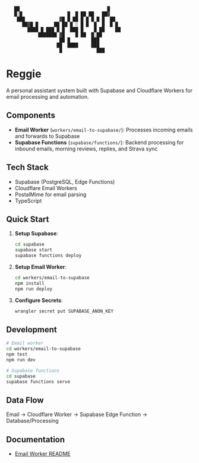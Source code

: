 ```


   ██                                 █
   █░█                 █  █ ██ ██   ██▓
    ███             ▓█ █ ██ █ █ █ █ █  ██
      ██▓█ █      ██ ██ █ ░ █ █  █  █  █ █
        ████ █ ███ █ █  ███ █    █ ██    ██
            ███████ ▓█    █ ██  █░██
                    ██ █        ███
                   ██  ████     ███
                    █             ███

```

# Reggie

A personal assistant system built with Supabase and Cloudflare Workers for email processing and automation.

## Components

- **Email Worker** (`workers/email-to-supabase/`): Processes incoming emails and forwards to Supabase
- **Supabase Functions** (`supabase/functions/`): Backend processing for inbound emails, morning reviews, replies, and Strava sync

## Tech Stack

- Supabase (PostgreSQL, Edge Functions)
- Cloudflare Email Workers
- PostalMime for email parsing
- TypeScript

## Quick Start

1. **Setup Supabase**:

   ```bash
   cd supabase
   supabase start
   supabase functions deploy
   ```

2. **Setup Email Worker**:

   ```bash
   cd workers/email-to-supabase
   npm install
   npm run deploy
   ```

3. **Configure Secrets**:
   ```bash
   wrangler secret put SUPABASE_ANON_KEY
   ```

## Development

```bash
# Email worker
cd workers/email-to-supabase
npm test
npm run dev

# Supabase functions
cd supabase
supabase functions serve
```

## Data Flow

Email → Cloudflare Worker → Supabase Edge Function → Database/Processing

## Documentation

- [Email Worker README](./workers/email-to-supabase/README.md)
